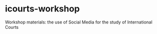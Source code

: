 # icourts-workshop
Workshop materials: the use of Social Media for the study of International Courts
